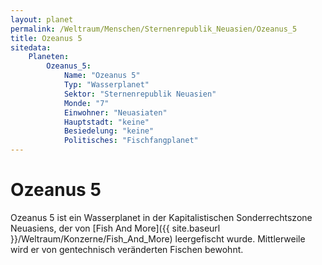 ```yaml
---
layout: planet
permalink: /Weltraum/Menschen/Sternenrepublik_Neuasien/Ozeanus_5
title: Ozeanus 5
sitedata:
    Planeten:
        Ozeanus_5:
            Name: "Ozeanus 5"
            Typ: "Wasserplanet"
            Sektor: "Sternenrepublik Neuasien"
            Monde: "7"
            Einwohner: "Neuasiaten"
            Hauptstadt: "keine"
            Besiedelung: "keine"
            Politisches: "Fischfangplanet"
---
```


# Ozeanus 5

Ozeanus 5 ist ein Wasserplanet in der Kapitalistischen Sonderrechtszone Neuasiens, der von [Fish And More]({{ site.baseurl }}/Weltraum/Konzerne/Fish_And_More) leergefischt wurde. Mittlerweile wird er von gentechnisch veränderten Fischen bewohnt.
